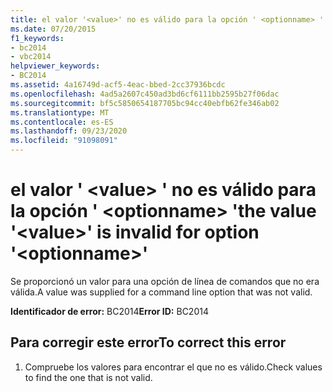 ```yaml
---
title: el valor '<value>' no es válido para la opción ' <optionname> '
ms.date: 07/20/2015
f1_keywords:
- bc2014
- vbc2014
helpviewer_keywords:
- BC2014
ms.assetid: 4a16749d-acf5-4eac-bbed-2cc37936bcdc
ms.openlocfilehash: 4ad5a2607c450ad3bd6cf6111bb2595b27f06dac
ms.sourcegitcommit: bf5c5850654187705bc94cc40ebfb62fe346ab02
ms.translationtype: MT
ms.contentlocale: es-ES
ms.lasthandoff: 09/23/2020
ms.locfileid: "91098091"
---
```

# <a name="the-value-value-is-invalid-for-option-optionname"></a><span data-ttu-id="284ae-103">el valor ' \<value> ' no es válido para la opción ' \<optionname> '</span><span class="sxs-lookup"><span data-stu-id="284ae-103">the value '\<value>' is invalid for option '\<optionname>'</span></span>

<span data-ttu-id="284ae-104">Se proporcionó un valor para una opción de línea de comandos que no era válida.</span><span class="sxs-lookup"><span data-stu-id="284ae-104">A value was supplied for a command line option that was not valid.</span></span>  
  
 <span data-ttu-id="284ae-105">**Identificador de error:** BC2014</span><span class="sxs-lookup"><span data-stu-id="284ae-105">**Error ID:** BC2014</span></span>  
  
## <a name="to-correct-this-error"></a><span data-ttu-id="284ae-106">Para corregir este error</span><span class="sxs-lookup"><span data-stu-id="284ae-106">To correct this error</span></span>  
  
1. <span data-ttu-id="284ae-107">Compruebe los valores para encontrar el que no es válido.</span><span class="sxs-lookup"><span data-stu-id="284ae-107">Check values to find the one that is not valid.</span></span>
